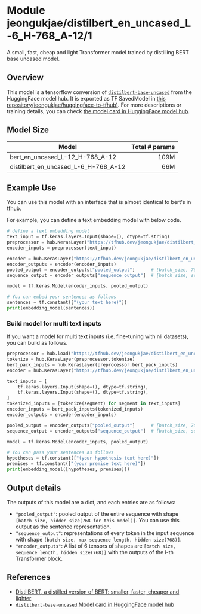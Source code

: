 # Module jeongukjae/distilbert_en_uncased_L-6_H-768_A-12/1

A small, fast, cheap and light Transformer model trained by distilling BERT base uncased model.

<!-- asset-path: https://storage.googleapis.com/jeongukjae-tf-models/distilbert/distilbert-base-uncased.tar.gz -->
<!-- network-architecture: transformer -->
<!-- task: text-embedding -->
<!-- fine-tunable: true -->
<!-- license: apache-2.0 -->
<!-- format: saved_model_2 -->
<!-- language: en -->

## Overview

This model is a tensorflow conversion of [`distilbert-base-uncased`](https://huggingface.co/distilbert-base-uncased) from the HuggingFace model hub. It is exported as TF SavedModel in [this repository(jeongukjae/huggingface-to-tfhub)](https://github.com/jeongukjae/huggingface-to-tfhub). For more descriptions or training details, you can check [the model card in HuggingFace model hub](https://huggingface.co/distilbert-base-uncased).

## Model Size

| Model                                | Total # params |
| ------------------------------------ | -------------: |
| bert_en_uncased_L-12_H-768_A-12      |           109M |
| distilbert_en_uncased_L-6_H-768_A-12 |            66M |

## Example Use

You can use this model with an interface that is almost identical to bert's in tfhub.

For example, you can define a text embedding model with below code.

```python
# define a text embedding model
text_input = tf.keras.layers.Input(shape=(), dtype=tf.string)
preprocessor = hub.KerasLayer("https://tfhub.dev/jeongukjae/distilbert_en_uncased_preprocess/1")
encoder_inputs = preprocessor(text_input)

encoder = hub.KerasLayer("https://tfhub.dev/jeongukjae/distilbert_en_uncased_L-6_H-768_A-12/1", trainable=True)
encoder_outputs = encoder(encoder_inputs)
pooled_output = encoder_outputs["pooled_output"]      # [batch_size, 768].
sequence_output = encoder_outputs["sequence_output"]  # [batch_size, seq_length, 768].

model = tf.keras.Model(encoder_inputs, pooled_output)

# You can embed your sentences as follows
sentences = tf.constant(["(your text here)"])
print(embedding_model(sentences))
```

### Build model for multi text inputs

If you want a model for multi text inputs (i.e. fine-tuning with nli datasets), you can build as follows.

```python
preprocessor = hub.load("https://tfhub.dev/jeongukjae/distilbert_en_uncased_preprocess/1")
tokenize = hub.KerasLayer(preprocessor.tokenize)
bert_pack_inputs = hub.KerasLayer(preprocessor.bert_pack_inputs)
encoder = hub.KerasLayer("https://tfhub.dev/jeongukjae/distilbert_en_uncased_L-6_H-768_A-12/1", trainable=True)

text_inputs = [
    tf.keras.layers.Input(shape=(), dtype=tf.string),
    tf.keras.layers.Input(shape=(), dtype=tf.string),
]
tokenized_inputs = [tokenize(segment) for segment in text_inputs]
encoder_inputs = bert_pack_inputs(tokenized_inputs)
encoder_outputs = encoder(encoder_inputs)

pooled_output = encoder_outputs["pooled_output"]      # [batch_size, 768].
sequence_output = encoder_outputs["sequence_output"]  # [batch_size, seq_length, 768].

model = tf.keras.Model(encoder_inputs, pooled_output)

# You can pass your sentences as follows
hypotheses = tf.constant(["(your hypothesis text here)"])
premises = tf.constant(["(your premise text here)"])
print(embedding_model([hypotheses, premises]))
```

## Output details

The outputs of this model are a dict, and each entries are as follows:

* `"pooled_output"`: pooled output of the entire sequence with shape `[batch size, hidden size(768 for this model)]`. You can use this output as the sentence representation.
* `"sequence_output"`: representations of every token in the input sequence with shape `[batch size, max sequence length, hidden size(768)]`.
* `"encoder_outputs"`: A list of 6 tensors of shapes are `[batch size, sequence length, hidden size(768)]` with the outputs of the i-th Transformer block.

## References

* [DistilBERT, a distilled version of BERT: smaller, faster, cheaper and lighter](https://arxiv.org/abs/1910.01108)
* [`distilbert-base-uncased` Model card in HuggingFace model hub](https://huggingface.co/distilbert-base-uncased)
